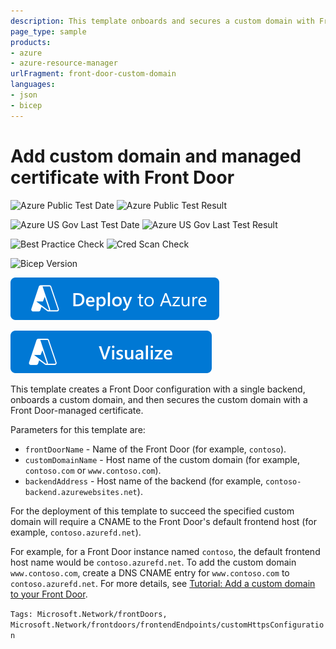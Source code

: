 ```yaml
---
description: This template onboards and secures a custom domain with Front Door
page_type: sample
products:
- azure
- azure-resource-manager
urlFragment: front-door-custom-domain
languages:
- json
- bicep
---
```

# Add custom domain and managed certificate with Front Door

![Azure Public Test Date](https://azurequickstartsservice.blob.core.windows.net/badges/quickstarts/microsoft.network/front-door-custom-domain/PublicLastTestDate.svg)
![Azure Public Test Result](https://azurequickstartsservice.blob.core.windows.net/badges/quickstarts/microsoft.network/front-door-custom-domain/PublicDeployment.svg)

![Azure US Gov Last Test Date](https://azurequickstartsservice.blob.core.windows.net/badges/quickstarts/microsoft.network/front-door-custom-domain/FairfaxLastTestDate.svg)
![Azure US Gov Last Test Result](https://azurequickstartsservice.blob.core.windows.net/badges/quickstarts/microsoft.network/front-door-custom-domain/FairfaxDeployment.svg)

![Best Practice Check](https://azurequickstartsservice.blob.core.windows.net/badges/quickstarts/microsoft.network/front-door-custom-domain/BestPracticeResult.svg)
![Cred Scan Check](https://azurequickstartsservice.blob.core.windows.net/badges/quickstarts/microsoft.network/front-door-custom-domain/CredScanResult.svg)

![Bicep Version](https://azurequickstartsservice.blob.core.windows.net/badges/quickstarts/microsoft.network/front-door-custom-domain/BicepVersion.svg)

[![Deploy To Azure](https://raw.githubusercontent.com/Azure/azure-quickstart-templates/master/1-CONTRIBUTION-GUIDE/images/deploytoazure.svg?sanitize=true)](https://portal.azure.com/#create/Microsoft.Template/uri/https%3A%2F%2Fraw.githubusercontent.com%2FAzure%2Fazure-quickstart-templates%2Fmaster%2Fquickstarts%2Fmicrosoft.network%2Ffront-door-custom-domain%2Fazuredeploy.json)

[![Visualize](https://raw.githubusercontent.com/Azure/azure-quickstart-templates/master/1-CONTRIBUTION-GUIDE/images/visualizebutton.svg?sanitize=true)](http://armviz.io/#/?load=https%3A%2F%2Fraw.githubusercontent.com%2FAzure%2Fazure-quickstart-templates%2Fmaster%2Fquickstarts%2Fmicrosoft.network%2Ffront-door-custom-domain%2Fazuredeploy.json)

This template creates a Front Door configuration with a single backend, onboards a custom domain, and then secures the custom domain with a Front Door-managed certificate.

Parameters for this template are:
- `frontDoorName` - Name of the Front Door (for example, `contoso`).
- `customDomainName` - Host name of the custom domain (for example, `contoso.com` or `www.contoso.com`).
- `backendAddress` - Host name of the backend (for example, `contoso-backend.azurewebsites.net`).

For the deployment of this template to succeed the specified custom domain will require a CNAME to the Front Door's default frontend host (for example, `contoso.azurefd.net`).

For example, for a Front Door instance named `contoso`, the default frontend host name would be `contoso.azurefd.net`. To add the custom domain `www.contoso.com`, create a DNS CNAME entry for `www.contoso.com` to `contoso.azurefd.net`. For more details, see [Tutorial: Add a custom domain to your Front Door](https://learn.microsoft.com/azure/frontdoor/front-door-custom-domain).

`Tags: Microsoft.Network/frontDoors, Microsoft.Network/frontdoors/frontendEndpoints/customHttpsConfiguration`
